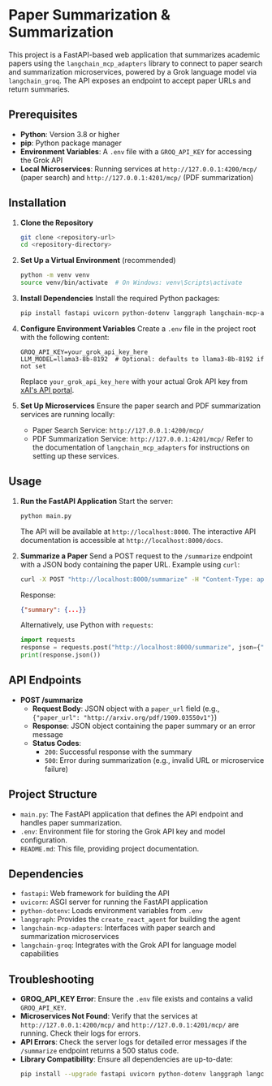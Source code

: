 # Paper Summarization & Summarization

This project is a FastAPI-based web application that summarizes academic papers using the `langchain_mcp_adapters` library to connect to paper search and summarization microservices, powered by a Grok language model via `langchain_groq`. The API exposes an endpoint to accept paper URLs and return summaries.

## Prerequisites

- **Python**: Version 3.8 or higher
- **pip**: Python package manager
- **Environment Variables**: A `.env` file with a `GROQ_API_KEY` for accessing the Grok API
- **Local Microservices**: Running services at `http://127.0.0.1:4200/mcp/` (paper search) and `http://127.0.0.1:4201/mcp/` (PDF summarization)

## Installation

1. **Clone the Repository**
   ```bash
   git clone <repository-url>
   cd <repository-directory>
   ```

2. **Set Up a Virtual Environment** (recommended)
   ```bash
   python -m venv venv
   source venv/bin/activate  # On Windows: venv\Scripts\activate
   ```

3. **Install Dependencies**
   Install the required Python packages:
   ```bash
   pip install fastapi uvicorn python-dotenv langgraph langchain-mcp-adapters langchain-groq
   ```

4. **Configure Environment Variables**
   Create a `.env` file in the project root with the following content:
   ```plaintext
   GROQ_API_KEY=your_grok_api_key_here
   LLM_MODEL=llama3-8b-8192  # Optional: defaults to llama3-8b-8192 if not set
   ```
   Replace `your_grok_api_key_here` with your actual Grok API key from [xAI's API portal](https://x.ai/api).

5. **Set Up Microservices**
   Ensure the paper search and PDF summarization services are running locally:
   - Paper Search Service: `http://127.0.0.1:4200/mcp/`
   - PDF Summarization Service: `http://127.0.0.1:4201/mcp/`
   Refer to the documentation of `langchain_mcp_adapters` for instructions on setting up these services.

## Usage

1. **Run the FastAPI Application**
   Start the server:
   ```bash
   python main.py
   ```
   The API will be available at `http://localhost:8000`. The interactive API documentation is accessible at `http://localhost:8000/docs`.

2. **Summarize a Paper**
   Send a POST request to the `/summarize` endpoint with a JSON body containing the paper URL. Example using `curl`:
   ```bash
   curl -X POST "http://localhost:8000/summarize" -H "Content-Type: application/json" -d '{"paper_url": "http://arxiv.org/pdf/1909.03550v1"}'
   ```
   Response:
   ```json
   {"summary": {...}}
   ```

   Alternatively, use Python with `requests`:
   ```python
   import requests
   response = requests.post("http://localhost:8000/summarize", json={"paper_url": "http://arxiv.org/pdf/1909.03550v1"})
   print(response.json())
   ```

## API Endpoints

- **POST /summarize**
  - **Request Body**: JSON object with a `paper_url` field (e.g., `{"paper_url": "http://arxiv.org/pdf/1909.03550v1"}`)
  - **Response**: JSON object containing the paper summary or an error message
  - **Status Codes**:
    - `200`: Successful response with the summary
    - `500`: Error during summarization (e.g., invalid URL or microservice failure)

## Project Structure

- `main.py`: The FastAPI application that defines the API endpoint and handles paper summarization.
- `.env`: Environment file for storing the Grok API key and model configuration.
- `README.md`: This file, providing project documentation.

## Dependencies

- `fastapi`: Web framework for building the API
- `uvicorn`: ASGI server for running the FastAPI application
- `python-dotenv`: Loads environment variables from `.env`
- `langgraph`: Provides the `create_react_agent` for building the agent
- `langchain-mcp-adapters`: Interfaces with paper search and summarization microservices
- `langchain-groq`: Integrates with the Grok API for language model capabilities

## Troubleshooting

- **GROQ_API_KEY Error**: Ensure the `.env` file exists and contains a valid `GROQ_API_KEY`.
- **Microservices Not Found**: Verify that the services at `http://127.0.0.1:4200/mcp/` and `http://127.0.0.1:4201/mcp/` are running. Check their logs for errors.
- **API Errors**: Check the server logs for detailed error messages if the `/summarize` endpoint returns a 500 status code.
- **Library Compatibility**: Ensure all dependencies are up-to-date:
  ```bash
  pip install --upgrade fastapi uvicorn python-dotenv langgraph langchain-mcp-adapters langchain-groq
  ```
